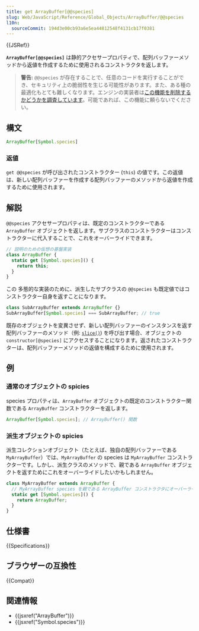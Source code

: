 ```yaml
---
title: get ArrayBuffer[@@species]
slug: Web/JavaScript/Reference/Global_Objects/ArrayBuffer/@@species
l10n:
  sourceCommit: 194d3e00cb93a6e5ea44812548f4131cb17f0381
---
```


{{JSRef}}

**`ArrayBuffer[@@species]`** は静的アクセサープロパティで、配列バッファーメソッドから返値を作成するために使用されるコンストラクタを返します。

> **警告:** `@@species` が存在することで、任意のコードを実行することができ、セキュリティ上の脆弱性を⽣じる可能性があります。また、ある種の最適化もとても難しくなります。エンジンの実装者は[この機能を削除するかどうかを調査しています](https://github.com/tc39/proposal-rm-builtin-subclassing)。可能であれば、この機能に頼らないでください。

## 構文

```js
ArrayBuffer[Symbol.species]
```

### 返値

`get @@species` が呼び出されたコンストラクター (`this`) の値です。この返値は、新しい配列バッファーを作成する配列バッファーのメソッドから返値を作成するために使用されます。

## 解説

`@@species` アクセサープロパティは、既定のコンストラクターである `ArrayBuffer` オブジェクトを返します。サブクラスのコンストラクターはコンストラクターに代入することで、これをオーバーライドできます。

```js
// 説明のための仮想の基盤実装
class ArrayBuffer {
  static get [Symbol.species]() {
    return this;
  }
}
```

この 多態的な実装のために、派生したサブクラスの `@@species` も既定値ではコンストラクター自身を返すことになります。

```js
class SubArrayBuffer extends ArrayBuffer {}
SubArrayBuffer[Symbol.species] === SubArrayBuffer; // true
```

既存のオブジェクトを変異させず、新しい配列バッファーのインスタンスを返す配列バッファーのメソッド（例: [`slice()`](/ja/docs/Web/JavaScript/Reference/Global_Objects/ArrayBuffer/slice)) を呼び出す場合、オブジェクトの `constructor[@species]` にアクセスすることになります。返されたコンストラクターは、配列バッファーメソッドの返値を構成するために使用されます。

## 例

### 通常のオブジェクトの spicies

species プロパティは、`ArrayBuffer` オブジェクトの既定のコンストラクター関数である `ArrayBuffer` コンストラクターを返します。

```js
ArrayBuffer[Symbol.species]; // ArrayBuffer() 関数
```

### 派生オブジェクトの spicies

派生コレクションオブジェクト（たとえば、独自の配列バッファーである `MyArrayBuffer`）では、`MyArrayBuffer` の species は `MyArrayBuffer` コンストラクターです。しかし、派生クラスのメソッドで、親である `ArrayBuffer` オブジェクトを返すためにこれをオーバーライドしたいかもしれません。

```js
class MyArrayBuffer extends ArrayBuffer {
  // MyArrayBuffer species を親である ArrayBuffer コンストラクタにオーバーライド。
  static get [Symbol.species]() {
    return ArrayBuffer;
  }
}
```

## 仕様書

{{Specifications}}

## ブラウザーの互換性

{{Compat}}

## 関連情報

- {{jsxref("ArrayBuffer")}}
- {{jsxref("Symbol.species")}}
